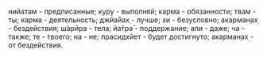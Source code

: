 нийатам - предписанные; куру - выполняй; карма - обязанности; твам - ты; карма - деятельность; джйа̄йах̣ - лучше; хи - безусловно; акарман̣ах̣ - бездействия; ш́арӣра - тела; йа̄тра̄ - поддержание; апи - даже; ча - также; те - твоего; на - не; прасидхйет - будет достигнуто; акарман̣ах̣ - от бездействия.